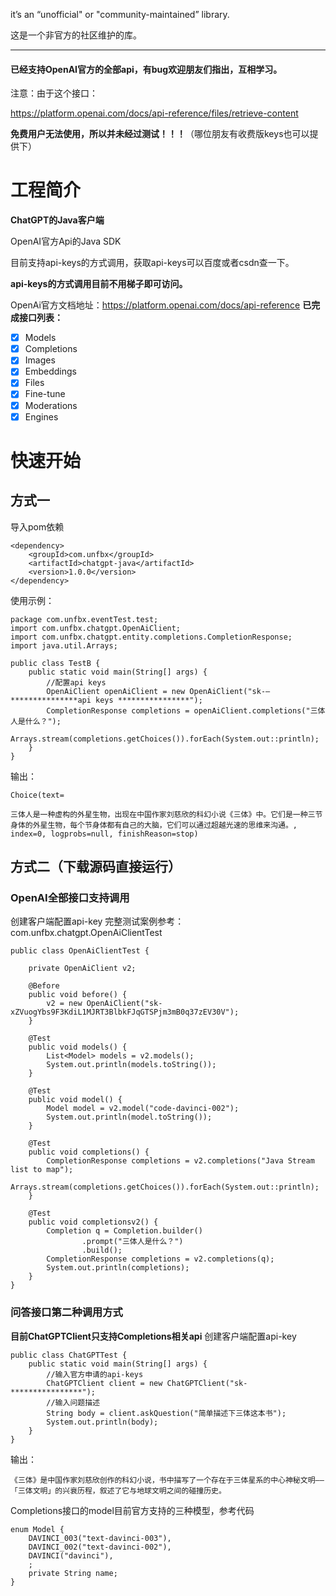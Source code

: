 it’s an “unofficial" or "community-maintained” library.

这是一个非官方的社区维护的库。

---
#### 已经支持OpenAI官方的全部api，有bug欢迎朋友们指出，互相学习。

注意：由于这个接口：

https://platform.openai.com/docs/api-reference/files/retrieve-content

**免费用户无法使用，所以并未经过测试！！！**（哪位朋友有收费版keys也可以提供下）


# 工程简介

**ChatGPT的Java客户端**

OpenAI官方Api的Java SDK

目前支持api-keys的方式调用，获取api-keys可以百度或者csdn查一下。

**api-keys的方式调用目前不用梯子即可访问。**


OpenAi官方文档地址：https://platform.openai.com/docs/api-reference
**已完成接口列表：**
- [x] Models
- [x] Completions
- [x] Images
- [x] Embeddings
- [x] Files
- [x] Fine-tune
- [x] Moderations
- [x] Engines

# 快速开始

## 方式一
导入pom依赖
```
<dependency>
    <groupId>com.unfbx</groupId>
    <artifactId>chatgpt-java</artifactId>
    <version>1.0.0</version>
</dependency>
```

使用示例：
```
package com.unfbx.eventTest.test;
import com.unfbx.chatgpt.OpenAiClient;
import com.unfbx.chatgpt.entity.completions.CompletionResponse;
import java.util.Arrays;

public class TestB {
    public static void main(String[] args) {
        //配置api keys
        OpenAiClient openAiClient = new OpenAiClient("sk-—***************api keys ****************");
        CompletionResponse completions = openAiClient.completions("三体人是什么？");
        Arrays.stream(completions.getChoices()).forEach(System.out::println);
    }
}
```

输出：
```
Choice(text=

三体人是一种虚构的外星生物，出现在中国作家刘慈欣的科幻小说《三体》中。它们是一种三节身体的外星生物，每个节身体都有自己的大脑，它们可以通过超越光速的思维来沟通。, index=0, logprobs=null, finishReason=stop)
```

## 方式二（下载源码直接运行）

### **OpenAI全部接口支持调用**

创建客户端配置api-key
完整测试案例参考：com.unfbx.chatgpt.OpenAiClientTest
```
public class OpenAiClientTest {

    private OpenAiClient v2;

    @Before
    public void before() {
        v2 = new OpenAiClient("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");
    }

    @Test
    public void models() {
        List<Model> models = v2.models();
        System.out.println(models.toString());
    }

    @Test
    public void model() {
        Model model = v2.model("code-davinci-002");
        System.out.println(model.toString());
    }

    @Test
    public void completions() {
        CompletionResponse completions = v2.completions("Java Stream list to map");
        Arrays.stream(completions.getChoices()).forEach(System.out::println);
    }
    
    @Test
    public void completionsv2() {
        Completion q = Completion.builder()
                .prompt("三体人是什么？")
                .build();
        CompletionResponse completions = v2.completions(q);
        System.out.println(completions);
    }
}
```
### 问答接口第二种调用方式
**目前ChatGPTClient只支持Completions相关api**
创建客户端配置api-key
```
public class ChatGPTTest {
    public static void main(String[] args) {
        //输入官方申请的api-keys
        ChatGPTClient client = new ChatGPTClient("sk-****************");
        //输入问题描述
        String body = client.askQuestion("简单描述下三体这本书");
        System.out.println(body);
    }
}
```
输出：
```
《三体》是中国作家刘慈欣创作的科幻小说，书中描写了一个存在于三体星系的中心神秘文明——「三体文明」的兴衰历程，叙述了它与地球文明之间的碰撞历史。
```

Completions接口的model目前官方支持的三种模型，参考代码
```
enum Model {
    DAVINCI_003("text-davinci-003"),
    DAVINCI_002("text-davinci-002"),
    DAVINCI("davinci"),
    ;
    private String name;
}
```
